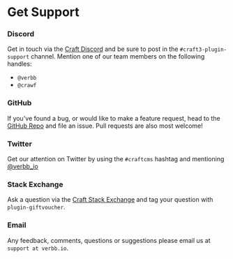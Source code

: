 # Get Support

### Discord

Get in touch via the [Craft Discord](https://craftcms.com/discord) and be sure to post in the `#craft3-plugin-support` channel. Mention one of our team members on the following handles:

- `@verbb`
- `@crawf`

### GitHub

If you've found a bug, or would like to make a feature request, head to the [GitHub Repo](https://github.com/verbb/giftvoucher/issues) and file an issue. Pull requests are also most welcome!

### Twitter

Get our attention on Twitter by using the `#craftcms` hashtag and mentioning [@verbb\_io](https://twitter.com/verbb_io)

### Stack Exchange

Ask a question via the [Craft Stack Exchange](http://craftcms.stackexchange.com/) and tag your question with `plugin-giftvoucher`.

### Email

Any feedback, comments, questions or suggestions please email us at `support at verbb.io`.
